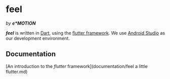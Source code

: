 # feel 
_by **e\*MOTION**_

**_feel_** is written in [Dart](https://www.dartlang.org/), using the [flutter framework](https://flutter.io/). We use [Android Studio](https://developer.android.com/studio/index.html) as our development environment.

## Documentation
[An introduction to the _flutter_ framework](documentation/feel a little flutter.md)
